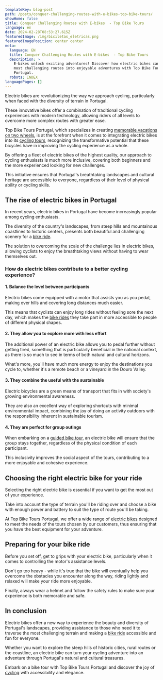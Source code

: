 ```yaml
---
templateKey: blog-post
path: /posts/conquer-challenging-routes-with-e-bikes-top-bike-tours/
showHome: false
title: Conquer Challenging Routes with E-bikes  - Top Bike Tours
language: en
date: 2024-02-28T08:53:27.615Z
featuredImage: /img/biciletas_eletricas.png
featuredImagePosition: center center
meta:
  language: EN
  title: Conquer Challenging Routes with E-bikes  - Top Bike Tours
  description: >
    E-bikes unlock exciting adventures! Discover how electric bikes can turn the
    most challenging routes into enjoyable adventures with Top Bike Tours
    Portugal.
  robots: INDEX
languagePages: []
---
```

Electric bikes are revolutionizing the way we approach cycling, particularly when faced with the diversity of terrain in Portugal.

These innovative bikes offer a combination of traditional cycling experiences with modern technology, allowing riders of all levels to overcome more complex routes with greater ease.

Top Bike Tours Portugal, which specializes in creating [memorable vacations on two wheels](https://topbiketoursportugal.com/), is at the forefront when it comes to integrating electric bikes into its [cycling tours](https://topbiketoursportugal.com/), recognizing the transformative potential that these bicycles have in improving the cycling experience as a whole.

By offering a fleet of electric bikes of the highest quality, our approach to cycling enthusiasts is much more inclusive, covering both beginners and the more experienced looking for new challenges.

This initiative ensures that Portugal's breathtaking landscapes and cultural heritage are accessible to everyone, regardless of their level of physical ability or cycling skills.

## The rise of electric bikes in Portugal

In recent years, electric bikes in Portugal have become increasingly popular among cycling enthusiasts.

The diversity of the country's landscapes, from steep hills and mountainous coastlines to historic centers, presents both beautiful and challenging scenery for a [bike ride](https://topbiketoursportugal.com/).

The solution to overcoming the scale of the challenge lies in electric bikes, allowing cyclists to enjoy the breathtaking views without having to wear themselves out.

### How do electric bikes contribute to a better cycling experience?

#### 1. Balance the level between participants

Electric bikes come equipped with a motor that assists you as you pedal, making over hills and covering long distances much easier.

This means that cyclists can enjoy long rides without feeling sore the next day, which makes the [bike rides](https://topbiketoursportugal.com/pt/) they take part in more accessible to people of different physical shapes.

#### 2. They allow you to explore more with less effort

The additional power of an electric bike allows you to pedal further without getting tired, something that is particularly beneficial in the national context, as there is so much to see in terms of both natural and cultural horizons.

What's more, you'll have much more energy to enjoy the destinations you cycle to, whether it's a remote beach or a vineyard in the Douro Valley.

#### 3. They combine the useful with the sustainable

Electric bicycles are a green means of transport that fits in with society's growing environmental awareness.

They are also an excellent way of exploring shortcuts with minimal environmental impact, combining the joy of doing an activity outdoors with the responsibility inherent in sustainable tourism.

#### 4. They are perfect for group outings

When embarking on a [guided bike tour](https://topbiketoursportugal.com/), an electric bike will ensure that the group stays together, regardless of the physical condition of each participant.

This inclusivity improves the social aspect of the tours, contributing to a more enjoyable and cohesive experience.

## Choosing the right electric bike for your ride

Selecting the right electric bike is essential if you want to get the most out of your experience.

Take into account the type of terrain you'll be riding over and choose a bike with enough power and battery to suit the type of route you'll be taking.

At Top Bike Tours Portugal, we offer a wide range of [electric bikes](https://topbiketoursportugal.com/pt/bicicletas/) designed to meet the needs of the tours chosen by our customers, thus ensuring that you have the best equipment for your adventure.

## Preparing for your bike ride

Before you set off, get to grips with your electric bike, particularly when it comes to controlling the motor's assistance levels.

Don't go too heavy - while it's true that the bike will eventually help you overcome the obstacles you encounter along the way, riding lightly and relaxed will make your ride more enjoyable.

Finally, always wear a helmet and follow the safety rules to make sure your experience is both memorable and safe.

## In conclusion

Electric bikes offer a new way to experience the beauty and diversity of Portugal's landscapes, providing assistance to those who need it to traverse the most challenging terrain and making a [bike ride](https://topbiketoursportugal.com/pt/) accessible and fun for everyone.

Whether you want to explore the steep hills of historic cities, rural routes or the coastline, an electric bike can turn your cycling adventure into an adventure through Portugal's natural and cultural treasures.

Embark on a bike tour with Top Bike Tours Portugal and discover the joy of [cycling](https://topbiketoursportugal.com/passeios-de-bicicleta-portugal/) with accessibility and elegance.
